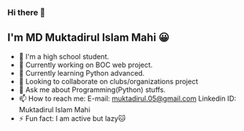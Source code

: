 ### Hi there 👋

## I'm MD Muktadirul Islam Mahi 😀  
- 🤗 I'm a high school student.
- 🔭 Currently working on BOC web project.
- 🌱 Currently learning Python advanced.
- 👯 Looking to collaborate on clubs/organizations project
- 💬 Ask me about Programming(Python) stuffs.
- 📫 How to reach me: 
     E-mail: muktadirul.05@gmail.com
     Linkedin ID: Muktadirul Islam Mahi 
- ⚡ Fun fact: I am active but lazy🐱
   

